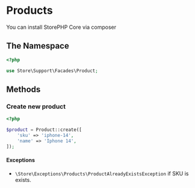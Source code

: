 # Products

You can install StorePHP Core via composer

## The Namespace

```php
<?php

use Store\Support\Facades\Product;
```

## Methods

### Create new product

```php
<?php

$product = Product::create([
    'sku' => 'iphone-14',
    'name' => 'Iphone 14',
]);
```

#### Exceptions

- `\Store\Exceptions\Products\ProductAlreadyExistsException` if SKU is exists.
